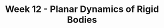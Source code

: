 ---
title: Week 12 - Planar Dynamics of Rigid Bodies
contents:
  - date: 2025-03-31
    items:
      - type: lecture
        topics:
          - No Class

  - date: 2025-04-02
    items:
      - type: lecture
        topics:
          - Rigid Bodies in Translation
      - type: problem_set
        title: Set 19 - RB Translation
        description: RB Translation
        link: "###"
      - type: exercise

  - date: 2025-04-04
    items:
      - type: lecture
        topics:
          - Fixed Point Rotation
      - type: problem_set
        title: Set 20 - Fixed Point Rotation
        description: Fixed Point Rotation
        link: "###"

  - date: 2025-04-05
    items:
      - type: exam

---